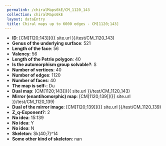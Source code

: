 ```yaml
--- 
 permalink: /chiralMaps6kE/CM_1120_143 
 collection: chiralMaps6kE
 layout: dataEntry
 title: Chiral maps up to 6000 edges - CM[1120;143]
---
```


- **ID**: [CM[1120;143]]({{ site.url }}/test/CM_1120_143)
- **Genus of the underlying surface**: 521
- **Length of the face**: 56
- **Valency**: 56
- **Length of the Petrie polygon**: 40
- **Is the automorphism group solvable?**: S
- **Number of vertices**: 40
- **Number of edges**: 1120
- **Number of faces**: 40
- **The map is self-**: Du
- **Dual map**: [CM[1120;143]]({{ site.url }}/test/CM_1120_143)
- **Mirror (enantihomorphic) map**: [CM[1120;139]]({{ site.url }}/test/CM_1120_139)
- **Dual of the mirror image**: [CM[1120;139]]({{ site.url }}/test/CM_1120_139)
- **Z_q-Exponent?**: 2
- **No idea**:  15:139
- **No idea**: Y
- **No idea**: N
- **Skeleton**: Sk(40;7)^14
- **Some other kind of skeleton**: nan

